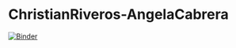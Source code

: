 # ChristianRiveros-AngelaCabrera
[![Binder](https://mybinder.org/badge_logo.svg)](https://mybinder.org/v2/gh/cariverosa/ChristianRiveros-AngelaCabrera/master)
